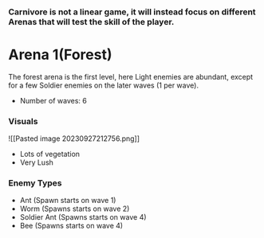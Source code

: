 
### Carnivore is not a linear game, it will instead focus on different Arenas that will test the skill of the player.



# Arena 1(Forest)
The forest arena is the first level, here Light enemies are abundant, except for a few Soldier enemies on the later waves (1 per wave).
- Number of waves: 6

### Visuals
![[Pasted image 20230927212756.png]]
- Lots of vegetation
- Very Lush

### Enemy Types
- Ant (Spawn starts on wave 1)
- Worm (Spawns starts on wave 2)
- Soldier Ant (Spawns starts on wave 4)
- Bee (Spawns starts on wave 4)


